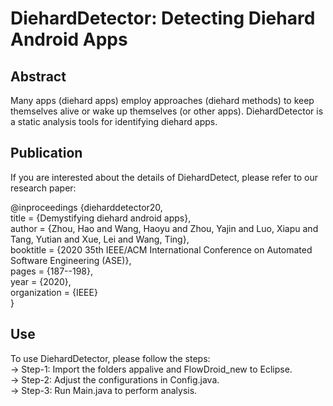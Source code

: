 # DiehardDetector: Detecting Diehard Android Apps

## Abstract

Many apps (diehard apps) employ approaches (diehard methods) to keep themselves alive or wake up themselves (or other apps). DiehardDetector is a static analysis tools for identifying diehard apps.

## Publication

If you are interested about the details of DiehardDetect, please refer to our research paper:  

@inproceedings {dieharddetector20,  
title = {Demystifying diehard android apps},  
author = {Zhou, Hao and Wang, Haoyu and Zhou, Yajin and Luo, Xiapu and Tang, Yutian and Xue, Lei and Wang, Ting},  
booktitle = {2020 35th IEEE/ACM International Conference on Automated Software Engineering (ASE)},  
pages = {187--198},  
year = {2020},  
organization = {IEEE}  
}

## Use

To use DiehardDetector, please follow the steps:  
-> Step-1: Import the folders appalive and FlowDroid_new to Eclipse.  
-> Step-2: Adjust the configurations in Config.java.  
-> Step-3: Run Main.java to perform analysis.  
